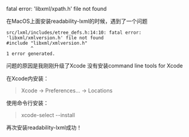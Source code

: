 fatal error: 'libxml/xpath.h' file not found

在MacOS上面安装readability-lxml的时候，遇到了一个问题

    src/lxml/includes/etree_defs.h:14:10: fatal error: 'libxml/xmlversion.h' file not found
    #include "libxml/xmlversion.h"
             ^
    1 error generated.

问题的原因是我刚刚升级了Xcode 没有安装command line tools for Xcode

在Xcode内安装：
>Xcode -> Preferences... ->  Locations

使用命令行安装：
>xcode-select --install

再次安装readability-lxml成功！
